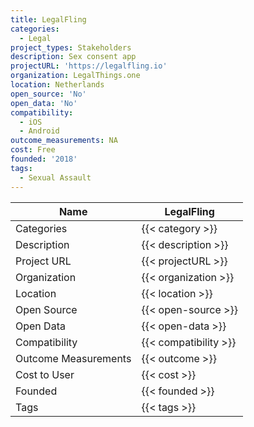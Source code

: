 ```yaml
---
title: LegalFling
categories:
  - Legal
project_types: Stakeholders
description: Sex consent app
projectURL: 'https://legalfling.io'
organization: LegalThings.one
location: Netherlands
open_source: 'No'
open_data: 'No'
compatibility:
  - iOS
  - Android
outcome_measurements: NA
cost: Free
founded: '2018'
tags:
  - Sexual Assault
---
```

Name                    |  LegalFling   
------------------------|----
Categories              | {{< category >}} 
Description             | {{< description >}} 
Project URL             | {{< projectURL >}} 
Organization            | {{< organization >}} 
Location                | {{< location >}} 
Open Source             | {{< open-source >}} 
Open Data               | {{< open-data >}} 
Compatibility           | {{< compatibility >}} 
Outcome Measurements    | {{< outcome >}} 
Cost to User            | {{< cost >}} 
Founded                 | {{< founded >}} 
Tags                    | {{< tags >}} 
